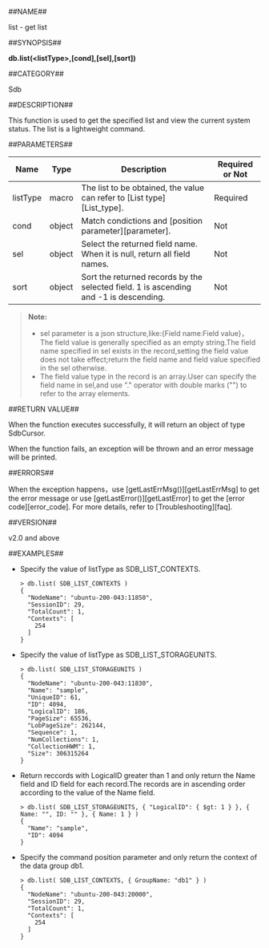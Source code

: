 ##NAME##

list - get list

##SYNOPSIS##

**db.list(\<listType\>,[cond],[sel],[sort])**

##CATEGORY##

Sdb

##DESCRIPTION##

This function is used to get the specified list and view the current system status. The list is a lightweight command.

##PARAMETERS##

| Name    | Type   | Description    | Required or Not |
|---------|--------|----------------|-----------------|
| listType | macro | The list to be obtained, the value can refer to [List type][List_type].| Required 	   |
| cond     | object     | Match condictions and [position parameter][parameter]. | Not 	   |
| sel      | object     | Select the returned field name. When it is null, return all field names.         | Not 	   |
| sort     |  object    | Sort the returned records by the selected field. 1 is ascending and -1 is descending.        | Not 	   |

>**Note:**
>
>* sel parameter is a json structure,like:{Field name:Field value}，The field value is generally specified as an empty string.The field name specified in sel exists in the record,setting the field value does not take effect;return the field name and field value specified in the sel otherwise.
>* The field value type in the record is an array.User can specify the field name in sel,and use "." operator with double marks ("") to refer to the array elements.

##RETURN VALUE##

When the function executes successfully, it will return an object of type SdbCursor.

When the function fails, an exception will be thrown and an error message will be printed.

##ERRORS##

When the exception happens，use [getLastErrMsg()][getLastErrMsg] to get the error message or use [getLastError()][getLastError] to get the [error code][error_code]. For more details, refer to [Troubleshooting][faq].

##VERSION##

v2.0 and above

##EXAMPLES##

* Specify the value of listType as SDB_LIST_CONTEXTS.

    ```lang-javascript
    > db.list( SDB_LIST_CONTEXTS )
    {
      "NodeName": "ubuntu-200-043:11850",
      "SessionID": 29,
      "TotalCount": 1,
      "Contexts": [
        254
      ]
    }
    ```

* Specify the value of listType as SDB_LIST_STORAGEUNITS.

    ```lang-javascript
    > db.list( SDB_LIST_STORAGEUNITS )
    {
      "NodeName": "ubuntu-200-043:11830",
      "Name": "sample",
      "UniqueID": 61,
      "ID": 4094,
      "LogicalID": 186,
      "PageSize": 65536,
      "LobPageSize": 262144,
      "Sequence": 1,
      "NumCollections": 1,
      "CollectionHWM": 1,
      "Size": 306315264
    }
    ```

* Return reccords with LogicalID greater than 1 and only return the Name field and ID field for each record.The records are in ascending order according to the value of the Name field.

    ```lang-javascript
    > db.list( SDB_LIST_STORAGEUNITS, { "LogicalID": { $gt: 1 } }, { Name: "", ID: "" }, { Name: 1 } )
    {
      "Name": "sample",
      "ID": 4094
    }
    ```

* Specify the command position parameter and only return the context of the data group db1.

    ```lang-javascript
    > db.list( SDB_LIST_CONTEXTS, { GroupName: "db1" } )
    {
      "NodeName": "ubuntu-200-043:20000",
      "SessionID": 29,
      "TotalCount": 1,
      "Contexts": [
        254
      ]
    }
    ```


[^_^]:
     links
[List_type]:manual/Manual/List/list.md
[parameter]:manual/Manual/Sequoiadb_Command/location.md
[list_info]:manual/Manual/List/list.md
[getLastErrMsg]:manual/Manual/Sequoiadb_Command/Global/getLastErrMsg.md
[getLastError]:manual/Manual/Sequoiadb_Command/Global/getLastError.md
[faq]:manual/FAQ/faq_sdb.md
[error_code]:manual/Manual/Sequoiadb_error_code.md